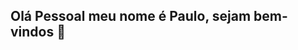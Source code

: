 ## Olá Pessoal meu nome é Paulo, sejam bem-vindos 👋

<!--
**machado10666/machado10666** é ✨ um repositório ✨ especial, pois se propõe a edificar os conhecimetos adiquiridos na Alura! *

- 🔭 Atualmente sou aposentado da Forças Armadas...
- 🌱 Eu estou estudando programção visando uma nova profissão...
- 👯 Estou procurando colaborar com exercícios e desafios das aulas...
- 🤔 Procuro ajuda e colabores dispostos a compartilhar seus conhecimentos...
- 💬 Se quiser saber algo, pergunte-me....
- 📫 Você pode me encontrar pelo email: fernandesmetal721@gmail.com
- ⚡ Sobre mim: Sou curioso, persistente, adoro ler e estudar algo novo...
-->
